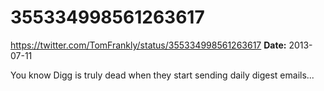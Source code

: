 # 355334998561263617
https://twitter.com/TomFrankly/status/355334998561263617
**Date:** 2013-07-11

You know Digg is truly dead when they start sending daily digest emails...
